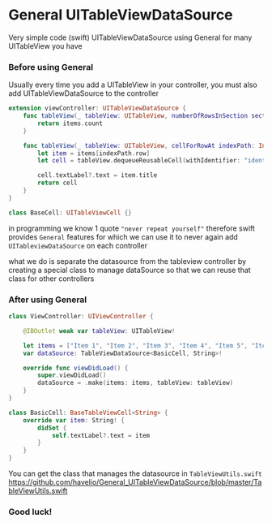 # General UITableViewDataSource
Very simple code (swift) UITableViewDataSource using General for many UITableView you have


### Before using General

Usually every time you add a UITableView in your controller, you must also add UITableViewDataSource to the controller
```swift
extension viewController: UITableViewDataSource {
    func tableView(_ tableView: UITableView, numberOfRowsInSection section: Int) -> Int {
        return items.count
    }

    func tableView(_ tableView: UITableView, cellForRowAt indexPath: IndexPath) -> UITableViewCell {
        let item = items[indexPath.row]
        let cell = tableView.dequeueReusableCell(withIdentifier: "identifier", for: indexPath) as! BaseCell

        cell.textLabel?.text = item.title
        return cell
    }
}

class BaseCell: UITableViewCell {}
```

in programming we know 1 quote `"never repeat yourself"`
therefore swift provides `General` features for which we can use it to never again add `UITableviewDataSource` on each controller

what we do is separate the datasource from the tableview controller by creating a special class
to manage dataSource so that we can reuse that class for other controllers

### After using General
```swift
class ViewController: UIViewController {

    @IBOutlet weak var tableView: UITableView!

    let items = ["Item 1", "Item 2", "Item 3", "Item 4", "Item 5", "Item 6"]
    var dataSource: TableViewDataSource<BasicCell, String>!

    override func viewDidLoad() {
        super.viewDidLoad()
        dataSource = .make(items: items, tableView: tableView)
    }
}

class BasicCell: BaseTableViewCell<String> {
    override var item: String! {
        didSet {
            self.textLabel?.text = item
        }
    }
}
```
You can get the class that manages the datasource in `TableViewUtils.swift` https://github.com/havelio/General_UITableViewDataSource/blob/master/TableViewUtils.swift

### Good luck!
